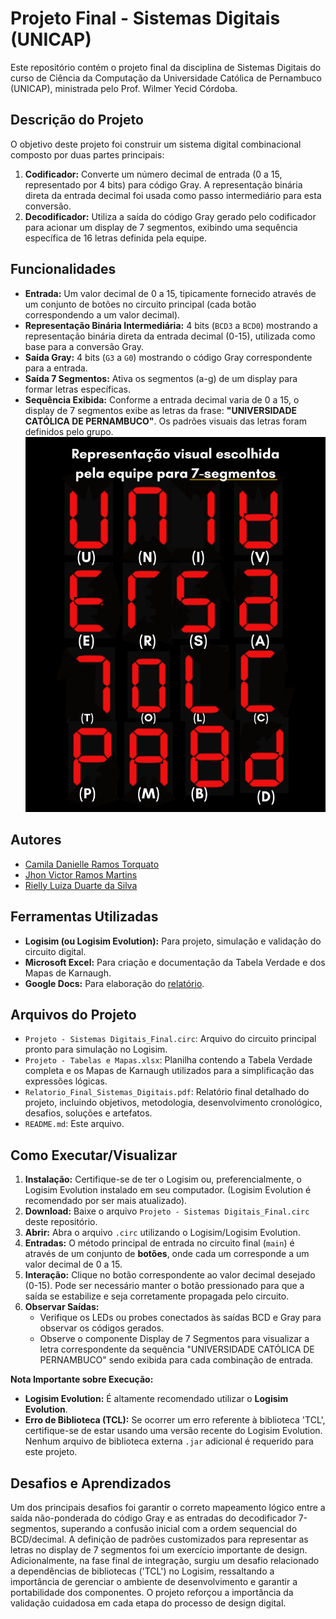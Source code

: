 # Projeto Final - Sistemas Digitais (UNICAP)

Este repositório contém o projeto final da disciplina de Sistemas Digitais do curso de Ciência da Computação da Universidade Católica de Pernambuco (UNICAP), ministrada pelo Prof. Wilmer Yecid Córdoba.

## Descrição do Projeto

O objetivo deste projeto foi construir um sistema digital combinacional composto por duas partes principais:

1.  **Codificador:** Converte um número decimal de entrada (0 a 15, representado por 4 bits) para código Gray. A representação binária direta da entrada decimal foi usada como passo intermediário para esta conversão.
2.  **Decodificador:** Utiliza a saída do código Gray gerado pelo codificador para acionar um display de 7 segmentos, exibindo uma sequência específica de 16 letras definida pela equipe.

## Funcionalidades

*   **Entrada:** Um valor decimal de 0 a 15, tipicamente fornecido através de um conjunto de botões no circuito principal (cada botão correspondendo a um valor decimal).
*   **Representação Binária Intermediária:** 4 bits (`BCD3` a `BCD0`) mostrando a representação binária direta da entrada decimal (0-15), utilizada como base para a conversão Gray.
*   **Saída Gray:** 4 bits (`G3` a `G0`) mostrando o código Gray correspondente para a entrada.
*   **Saída 7 Segmentos:** Ativa os segmentos (a-g) de um display para formar letras específicas.
*   **Sequência Exibida:** Conforme a entrada decimal varia de 0 a 15, o display de 7 segmentos exibe as letras da frase: **"UNIVERSIDADE CATÓLICA DE PERNAMBUCO"**. Os padrões visuais das letras foram definidos pelo grupo.
![Representação customizada das letras no display 7-segmentos](Representação%20visual%20escolhida%20pela%20equipe%20para%20display%207-segmentos.png)

## Autores

*   [Camila Danielle Ramos Torquato](https://github.com/camilatorquato)
*   [Jhon Victor Ramos Martins](https://github.com/Jhon-Victor-Ramos)
*   [Rielly Luiza Duarte da Silva](https://github.com/rluizaduarte)

## Ferramentas Utilizadas

*   **Logisim (ou Logisim Evolution):** Para projeto, simulação e validação do circuito digital.
*   **Microsoft Excel:** Para criação e documentação da Tabela Verdade e dos Mapas de Karnaugh.
*   **Google Docs:** Para elaboração do [relatório](https://docs.google.com/document/d/1UVIBaWjSoAdevRTAlSgnUcrOSoP84tw-gWTTC1Gpt-w/edit?usp=sharing).

## Arquivos do Projeto

*   `Projeto - Sistemas Digitais_Final.circ`: Arquivo do circuito principal pronto para simulação no Logisim.
*   `Projeto - Tabelas e Mapas.xlsx`: Planilha contendo a Tabela Verdade completa e os Mapas de Karnaugh utilizados para a simplificação das expressões lógicas.
*   `Relatorio_Final_Sistemas_Digitais.pdf`: Relatório final detalhado do projeto, incluindo objetivos, metodologia, desenvolvimento cronológico, desafios, soluções e artefatos.
*   `README.md`: Este arquivo.

## Como Executar/Visualizar

1.  **Instalação:** Certifique-se de ter o Logisim ou, preferencialmente, o Logisim Evolution instalado em seu computador. (Logisim Evolution é recomendado por ser mais atualizado).
2.  **Download:** Baixe o arquivo `Projeto - Sistemas Digitais_Final.circ` deste repositório.
3.  **Abrir:** Abra o arquivo `.circ` utilizando o Logisim/Logisim Evolution.
4.  **Entradas:** O método principal de entrada no circuito final (`main`) é através de um conjunto de **botões**, onde cada um corresponde a um valor decimal de 0 a 15.
5.  **Interação:** Clique no botão correspondente ao valor decimal desejado (0-15). Pode ser necessário manter o botão pressionado para que a saída se estabilize e seja corretamente propagada pelo circuito.
6.  **Observar Saídas:**
    *   Verifique os LEDs ou probes conectados às saídas BCD e Gray para observar os códigos gerados.
    *   Observe o componente Display de 7 Segmentos para visualizar a letra correspondente da sequência "UNIVERSIDADE CATÓLICA DE PERNAMBUCO" sendo exibida para cada combinação de entrada.

**Nota Importante sobre Execução:**
*   **Logisim Evolution:** É altamente recomendado utilizar o **Logisim Evolution**.
*   **Erro de Biblioteca (TCL):** Se ocorrer um erro referente à biblioteca 'TCL', certifique-se de estar usando uma versão recente do Logisim Evolution. Nenhum arquivo de biblioteca externa `.jar` adicional é requerido para este projeto.

## Desafios e Aprendizados

Um dos principais desafios foi garantir o correto mapeamento lógico entre a saída não-ponderada do código Gray e as entradas do decodificador 7-segmentos, superando a confusão inicial com a ordem sequencial do BCD/decimal. A definição de padrões customizados para representar as letras no display de 7 segmentos foi um exercício importante de design. Adicionalmente, na fase final de integração, surgiu um desafio relacionado a dependências de bibliotecas ('TCL') no Logisim, ressaltando a importância de gerenciar o ambiente de desenvolvimento e garantir a portabilidade dos componentes. O projeto reforçou a importância da validação cuidadosa em cada etapa do processo de design digital.
